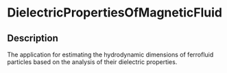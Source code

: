 # DielectricPropertiesOfMagneticFluid

## Description

The application for estimating the hydrodynamic dimensions of ferrofluid particles based on the analysis of their dielectric properties.
